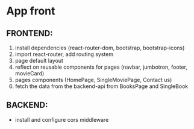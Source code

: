# App front

## FRONTEND:

1. install dependencies (react-router-dom, bootstrap, bootstrap-icons)
2. import react-router, add routing system
3. page default layout
4. reflect on reusable components for pages (navbar, jumbotron, footer, movieCard)
5. pages components (HomePage, SingleMoviePage, Contact us)
6. fetch the data from the backend-api from BooksPage and SingleBook

## BACKEND:

- install and configure cors middleware
